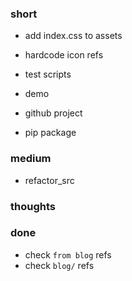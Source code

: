 ### short

- add index.css to assets
- hardcode icon refs
- test scripts

- demo

- github project
- pip package

### medium

- refactor_src

### thoughts

### done

- check `from blog` refs
- check `blog/` refs


